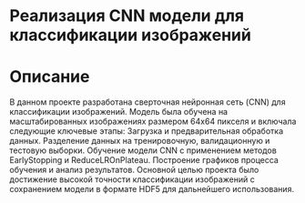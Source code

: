 # Реализация CNN модели для классификации изображений

# Описание
В данном проекте разработана сверточная нейронная сеть (CNN) для классификации изображений. Модель была обучена на масштабированных изображениях размером 64x64 пикселя и включала следующие ключевые этапы:
Загрузка и предварительная обработка данных.
Разделение данных на тренировочную, валидационную и тестовую выборки.
Обучение модели CNN с применением методов EarlyStopping и ReduceLROnPlateau.
Построение графиков процесса обучения и анализ результатов.
Основной целью проекта было достижение высокой точности классификации изображений с сохранением модели в формате HDF5 для дальнейшего использования.
